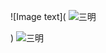 ![Image text](<body>
   <img src="./3ming.jpg" alt="三明">
 </body>)
<!DOC TYPE html>
<html lang="en">
<body>
  <img src="./3ming.jpg" alt="三明">
</body>
<head>
  <meta charset="UTF-8">
  <title>demo</title>
  <link rel="shortcut icon" href="/favicon.ico" />
  <link rel="Bookmark" href="/favicon.ico">
</head>
</html>


